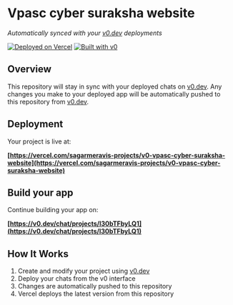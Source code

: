 # Vpasc cyber suraksha website

*Automatically synced with your [v0.dev](https://v0.dev) deployments*

[![Deployed on Vercel](https://img.shields.io/badge/Deployed%20on-Vercel-black?style=for-the-badge&logo=vercel)](https://vercel.com/sagarmeravis-projects/v0-vpasc-cyber-suraksha-website)
[![Built with v0](https://img.shields.io/badge/Built%20with-v0.dev-black?style=for-the-badge)](https://v0.dev/chat/projects/l30bTFbyLQ1)

## Overview

This repository will stay in sync with your deployed chats on [v0.dev](https://v0.dev).
Any changes you make to your deployed app will be automatically pushed to this repository from [v0.dev](https://v0.dev).

## Deployment

Your project is live at:

**[https://vercel.com/sagarmeravis-projects/v0-vpasc-cyber-suraksha-website](https://vercel.com/sagarmeravis-projects/v0-vpasc-cyber-suraksha-website)**

## Build your app

Continue building your app on:

**[https://v0.dev/chat/projects/l30bTFbyLQ1](https://v0.dev/chat/projects/l30bTFbyLQ1)**

## How It Works

1. Create and modify your project using [v0.dev](https://v0.dev)
2. Deploy your chats from the v0 interface
3. Changes are automatically pushed to this repository
4. Vercel deploys the latest version from this repository